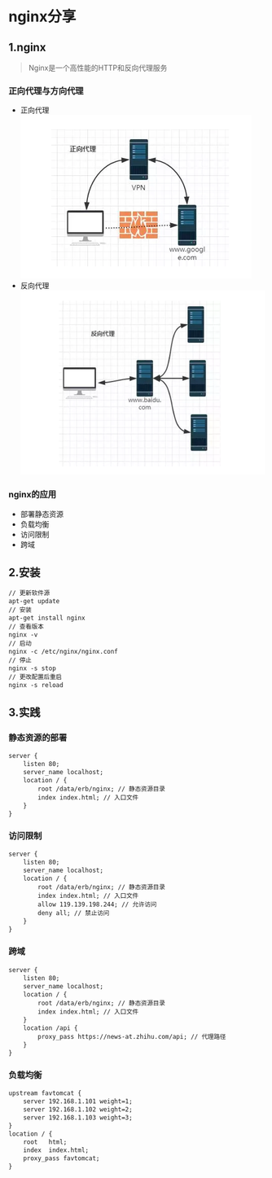 # nginx分享

## 1.nginx
> Nginx是一个高性能的HTTP和反向代理服务

### 正向代理与方向代理
- 正向代理
![正向代理](/nginx/static/images/proxy-01.png)
- 反向代理
![反向代理](/nginx/static/images/proxy-02.png)

### nginx的应用
- 部署静态资源
- 负载均衡
- 访问限制
- 跨域

## 2.安装
    // 更新软件源
    apt-get update
    // 安装
    apt-get install nginx
    // 查看版本
    nginx -v
    // 启动
    nginx -c /etc/nginx/nginx.conf
    // 停止
    nginx -s stop
    // 更改配置后重启
    nginx -s reload
    
<!-- > 配置文件nginx.conf -->
## 3.实践
### 静态资源的部署
    server {
        listen 80;
        server_name localhost;
        location / {
            root /data/erb/nginx; // 静态资源目录
            index index.html; // 入口文件
        }
    }
### 访问限制
    server {
        listen 80;
        server_name localhost;
        location / {
            root /data/erb/nginx; // 静态资源目录
            index index.html; // 入口文件
            allow 119.139.198.244; // 允许访问
            deny all; // 禁止访问
        }
    }
### 跨域
    server {
        listen 80;
        server_name localhost;
        location / {
            root /data/erb/nginx; // 静态资源目录
            index index.html; // 入口文件
        }
        location /api {
            proxy_pass https://news-at.zhihu.com/api; // 代理路径
        }
    }
### 负载均衡
    upstream favtomcat {
        server 192.168.1.101 weight=1;
        server 192.168.1.102 weight=2;
        server 192.168.1.103 weight=3;
    }
    location / {
        root   html;
        index  index.html;
        proxy_pass favtomcat;
    }




<!-- fuser -n tcp 80
kill -9 2115
119.139.198.244
nginx -c /etc/nginx/nginx.conf
nginx -s reload
nginx -s stop
nginx -s quit
apt autoremove nginx
rm -rf /etc/nginx 
apt-get remove --purge nginx nginx-full nginx-common -->